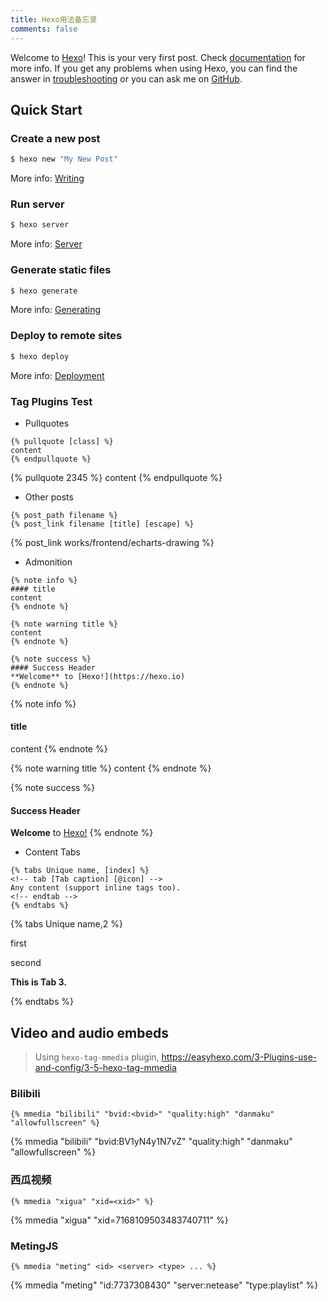```yaml
---
title: Hexo用法备忘录 
comments: false
---
```

Welcome to [Hexo](https://hexo.io/)! This is your very first post. Check [documentation](https://hexo.io/docs/) for more info. If you get any problems when using Hexo, you can find the answer in [troubleshooting](https://hexo.io/docs/troubleshooting.html) or you can ask me on [GitHub](https://github.com/hexojs/hexo/issues).

<!--more-->

## Quick Start

### Create a new post

``` bash
$ hexo new "My New Post"
```

More info: [Writing](https://hexo.io/docs/writing.html)

### Run server

``` bash
$ hexo server
```

More info: [Server](https://hexo.io/docs/server.html)

### Generate static files

``` bash
$ hexo generate
```

More info: [Generating](https://hexo.io/docs/generating.html)

### Deploy to remote sites

``` bash
$ hexo deploy
```

More info: [Deployment](https://hexo.io/docs/one-command-deployment.html)

### Tag Plugins Test

* Pullquotes

```
{% pullquote [class] %}
content
{% endpullquote %}
```

{% pullquote 2345 %} content {% endpullquote %}

* Other posts

```
{% post_path filename %}
{% post_link filename [title] [escape] %}
```

{% post_link works/frontend/echarts-drawing %}

* Admonition

```
{% note info %}
#### title
content
{% endnote %}

{% note warning title %}
content
{% endnote %}

{% note success %}
#### Success Header
**Welcome** to [Hexo!](https://hexo.io)
{% endnote %}
```

{% note info %}

#### title

content {% endnote %}

{% note warning title %} content {% endnote %}

{% note success %}

#### Success Header

**Welcome** to [Hexo!](https://hexo.io)
{% endnote %}

* Content Tabs

```
{% tabs Unique name, [index] %}
<!-- tab [Tab caption] [@icon] -->
Any content (support inline tags too).
<!-- endtab -->
{% endtabs %}
```

{% tabs Unique name,2 %}
<!-- tab first tab@heart -->
first
<!-- endtab -->
<!-- tab second tab-->
second
<!-- endtab -->
<!-- tab third tab-->
**This is Tab 3.**
<!-- endtab -->
{% endtabs %}

## Video and audio embeds

> Using `hexo-tag-mmedia` plugin, https://easyhexo.com/3-Plugins-use-and-config/3-5-hexo-tag-mmedia

### Bilibili

```text
{% mmedia "bilibili" "bvid:<bvid>" "quality:high" "danmaku" "allowfullscreen" %}
```

{% mmedia "bilibili" "bvid:BV1yN4y1N7vZ" "quality:high" "danmaku" "allowfullscreen" %}

### 西瓜视频
```text
{% mmedia "xigua" "xid=<xid>" %}
```

{% mmedia "xigua" "xid=7168109503483740711" %}

### MetingJS

```text
{% mmedia "meting" <id> <server> <type> ... %}
```

{% mmedia "meting" "id:7737308430" "server:netease" "type:playlist" %} 

